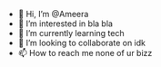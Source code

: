 - 👋 Hi, I’m @Ameera
- 👀 I’m interested in bla bla
- 🌱 I’m currently learning tech
- 💞️ I’m looking to collaborate on idk
- 📫 How to reach me none of ur bizz

